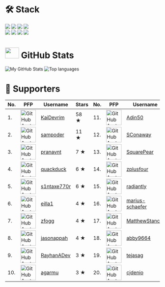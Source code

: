 # 🛠 Stack
![](https://img.shields.io/badge/Editor-VSCode-informational?logo=visual-studio-code&logoColor=white&color=3069C6)
![](https://img.shields.io/badge/Primary%20Language-TypeScript-informational?logo=typescript&logoColor=white&color=3178C6)
![](https://img.shields.io/badge/Runtime-Deno-informational?logo=deno&logoColor=white&color=000000)
![](https://img.shields.io/badge/Shell-Zsh-informational?logo=gnu-bash&logoColor=white&color=4EAA25) <br>
![](https://img.shields.io/badge/Database-PostgreSQL-informational?logo=postgresql&logoColor=white&color=336791)
![](https://img.shields.io/badge/ORM-Prisma-informational?logo=prisma&logoColor=white&color=2D3748)
![](https://img.shields.io/badge/Learning-Rust-informational?logo=rust&logoColor=white&color=970A3F)
![](https://img.shields.io/badge/OS-macOS-informational?logo=Apple&logoColor=white&color=000000)

# <img src="https://github.githubassets.com/images/modules/logos_page/Octocat.png" width="45" height="35"> GitHub Stats

![My GitHub Stats](https://github-readme-stats.vercel.app/api?username=KhushrajRathod&count_private=true&show_icons=true&theme=vue&hide_border=true)
![Top languages](https://github-readme-stats.vercel.app/api/top-langs/?username=KhushrajRathod&layout=compact&theme=buefy&hide_border=true)

# 💖 Supporters

|No.|PFP|Username|Stars|No.|PFP|Username|Stars|
|-|-|-|-|-|-|-|-|
|1.|<img src="https://avatars.githubusercontent.com/u/36937771?u=2042c0c184940baafe0c297ab687075d15b161b2&v=4" alt="GitHub Avatar of KaiDevrim" width="50" height="50"></img>|<a href="https://github.com/KaiDevrim">KaiDevrim</a>|58 ★|11.|<img src="https://avatars.githubusercontent.com/u/76610370?u=b309dba0370dcaddf5766107440018795c39ee36&v=4" alt="GitHub Avatar of Adin50" width="50" height="50"></img>|<a href="https://github.com/Adin50">Adin50</a>|3 ★|
|2.|<img src="https://avatars.githubusercontent.com/u/39828164?u=a30eebfa6046ce09178f031e2203defb1a4bb329&v=4" alt="GitHub Avatar of sampoder" width="50" height="50"></img>|<a href="https://github.com/sampoder">sampoder</a>|11 ★|12.|<img src="https://avatars.githubusercontent.com/u/20807660?v=4" alt="GitHub Avatar of SConaway" width="50" height="50"></img>|<a href="https://github.com/SConaway">SConaway</a>|3 ★|
|3.|<img src="https://avatars.githubusercontent.com/u/46251241?u=b0c07c92401a5bb823b5a2038cdc5c36a7d62db3&v=4" alt="GitHub Avatar of pranavnt" width="50" height="50"></img>|<a href="https://github.com/pranavnt">pranavnt</a>|7 ★|13.|<img src="https://avatars.githubusercontent.com/u/16364318?u=0b91ab52197c7f47b39adbf56d54859b14f785bb&v=4" alt="GitHub Avatar of SquarePear" width="50" height="50"></img>|<a href="https://github.com/SquarePear">SquarePear</a>|3 ★|
|4.|<img src="https://avatars.githubusercontent.com/u/38882631?u=ec1a2b508dd5df5c3af57133cd5ed6a29cf196ba&v=4" alt="GitHub Avatar of quackduck" width="50" height="50"></img>|<a href="https://github.com/quackduck">quackduck</a>|6 ★|14.|<img src="https://avatars.githubusercontent.com/u/73612690?u=cc2047959d39829009109f1e14e1206afd862264&v=4" alt="GitHub Avatar of zplusfour" width="50" height="50"></img>|<a href="https://github.com/zplusfour">zplusfour</a>|3 ★|
|5.|<img src="https://avatars.githubusercontent.com/u/53065463?u=50acc6df62c23116c8c3112f999d1446092ec229&v=4" alt="GitHub Avatar of s1ntaxe770r" width="50" height="50"></img>|<a href="https://github.com/s1ntaxe770r">s1ntaxe770r</a>|6 ★|15.|<img src="https://avatars.githubusercontent.com/u/44368997?u=f0a0c9f923d7c1e2159d23175cfb4e0e1bb0cbf6&v=4" alt="GitHub Avatar of radiantly" width="50" height="50"></img>|<a href="https://github.com/radiantly">radiantly</a>|2 ★|
|6.|<img src="https://avatars.githubusercontent.com/u/72365100?u=09e71f650761ecbd59b850d31185149bea9dbffd&v=4" alt="GitHub Avatar of eilla1" width="50" height="50"></img>|<a href="https://github.com/eilla1">eilla1</a>|4 ★|16.|<img src="https://avatars.githubusercontent.com/u/65458681?u=06f04e12c2b0dbc68709abd01edbab72669b35de&v=4" alt="GitHub Avatar of marius-schaefer" width="50" height="50"></img>|<a href="https://github.com/marius-schaefer">marius-schaefer</a>|2 ★|
|7.|<img src="https://avatars.githubusercontent.com/u/774794?u=b7668877f5793858cafb8d1a17796772e4713c4f&v=4" alt="GitHub Avatar of zfogg" width="50" height="50"></img>|<a href="https://github.com/zfogg">zfogg</a>|4 ★|17.|<img src="https://avatars.githubusercontent.com/u/14811170?u=cce7ba4230f82f7c5a3c642f44d71ff845306246&v=4" alt="GitHub Avatar of MatthewStanciu" width="50" height="50"></img>|<a href="https://github.com/MatthewStanciu">MatthewStanciu</a>|2 ★|
|8.|<img src="https://avatars.githubusercontent.com/u/30608521?u=595bd922ba280d40ad9dd80dd9424e474ac60cb4&v=4" alt="GitHub Avatar of jasonappah" width="50" height="50"></img>|<a href="https://github.com/jasonappah">jasonappah</a>|4 ★|18.|<img src="https://avatars.githubusercontent.com/u/32148378?u=f74e20fa26a5d2ca85454c71da728ef6032e8f0f&v=4" alt="GitHub Avatar of abby9664" width="50" height="50"></img>|<a href="https://github.com/abby9664">abby9664</a>|2 ★|
|9.|<img src="https://avatars.githubusercontent.com/u/72509475?u=59fcdabd90f55beaa9fa7a9b5164200899df9e2c&v=4" alt="GitHub Avatar of RayhanADev" width="50" height="50"></img>|<a href="https://github.com/RayhanADev">RayhanADev</a>|3 ★|19.|<img src="https://avatars.githubusercontent.com/u/67542663?u=ffff9d5ecca7659302dc9d95e21bd364b26310c6&v=4" alt="GitHub Avatar of tejasag" width="50" height="50"></img>|<a href="https://github.com/tejasag">tejasag</a>|2 ★|
|10.|<img src="https://avatars.githubusercontent.com/u/55563106?v=4" alt="GitHub Avatar of agarmu" width="50" height="50"></img>|<a href="https://github.com/agarmu">agarmu</a>|3 ★|20.|<img src="https://avatars.githubusercontent.com/u/34525547?u=aa23d52a519971ca21628a3ce3d4cf06510aefce&v=4" alt="GitHub Avatar of cjdenio" width="50" height="50"></img>|<a href="https://github.com/cjdenio">cjdenio</a>|2 ★|